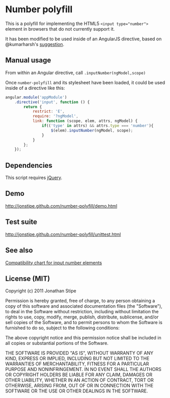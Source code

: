 # Number polyfill

This is a polyfill for implementing the HTML5 `<input type="number">` element in browsers that do not currently support it.  

It has been modified to be used inside of an AngularJS directive, based on @kumarharsh's [suggestion](http://stackoverflow.com/questions/18512478/angularjs-set-form-to-dirty-on-model-change-from-outside-angular).

## Manual usage

From within an Angular directive, call `.inputNumber(ngModel,scope)`

Once `number-polyfill` and its stylesheet have been loaded, it could be used inside of a directive like this:
```javascript
angular.module('appModule')
	.directive('input', function () {
		return {
			restrict: 'E',
			require: '?ngModel',
			link: function (scope, elem, attrs, ngModel) {
				if(('type' in attrs) && attrs.type === 'number'){
					$(elem).inputNumber(ngModel, scope);
				}
			}
		};
	});
```

## Dependencies

This script requires [jQuery](http://jquery.com/).

## Demo

http://jonstipe.github.com/number-polyfill/demo.html

## Test suite

http://jonstipe.github.com/number-polyfill/unittest.html

## See also

[Compatibility chart for input number elements](http://caniuse.com/input-number)

## License (MIT)
Copyright (c) 2011 Jonathan Stipe

Permission is hereby granted, free of charge, to any person obtaining
a copy of this software and associated documentation files (the
"Software"), to deal in the Software without restriction, including
without limitation the rights to use, copy, modify, merge, publish,
distribute, sublicense, and/or sell copies of the Software, and to
permit persons to whom the Software is furnished to do so, subject to
the following conditions:

The above copyright notice and this permission notice shall be
included in all copies or substantial portions of the Software.

THE SOFTWARE IS PROVIDED "AS IS", WITHOUT WARRANTY OF ANY KIND,
EXPRESS OR IMPLIED, INCLUDING BUT NOT LIMITED TO THE WARRANTIES OF
MERCHANTABILITY, FITNESS FOR A PARTICULAR PURPOSE AND
NONINFRINGEMENT. IN NO EVENT SHALL THE AUTHORS OR COPYRIGHT HOLDERS BE
LIABLE FOR ANY CLAIM, DAMAGES OR OTHER LIABILITY, WHETHER IN AN ACTION
OF CONTRACT, TORT OR OTHERWISE, ARISING FROM, OUT OF OR IN CONNECTION
WITH THE SOFTWARE OR THE USE OR OTHER DEALINGS IN THE SOFTWARE.

